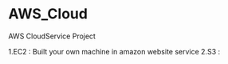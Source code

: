 # AWS_Cloud

AWS CloudService Project


1.EC2 : Built your own machine in amazon website service
2.S3 : 
